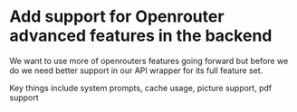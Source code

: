 # Add support for Openrouter advanced features in the backend

We want to use more of openrouters features going forward but before we do we need better support in our API wrapper for its full feature set.

Key things include system prompts, cache usage, picture support, pdf support